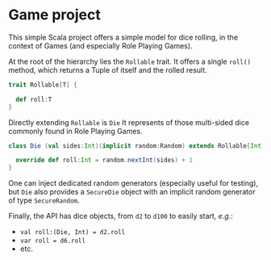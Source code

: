 # Game project

This simple Scala project offers a simple model for dice rolling, in the context of Games (and especially Role Playing Games).

At the root of the hierarchy lies the `Rollable` trait. It offers a single `roll()` method, which returns a Tuple of itself and the rolled result.

```scala
trait Rollable[T] {

  def roll:T
}
```

Directly extending `Rollable` is `Die` It represents of those multi-sided dice commonly found in Role Playing Games.

```scala
class Die (val sides:Int)(implicit random:Random) extends Rollable[Int] {

  override def roll:Int = random.nextInt(sides) + 1
}
```

One can inject dedicated random generators (especially useful for testing), but `Die` also provides a `SecureDie` object with an implicit random generator of type `SecureRandom`.

Finally, the API has dice objects, from `d2` to `d100` to easily start, *e.g.*:

* `val roll:(Die, Int) = d2.roll`
* `var roll = d6.roll`
* etc.
